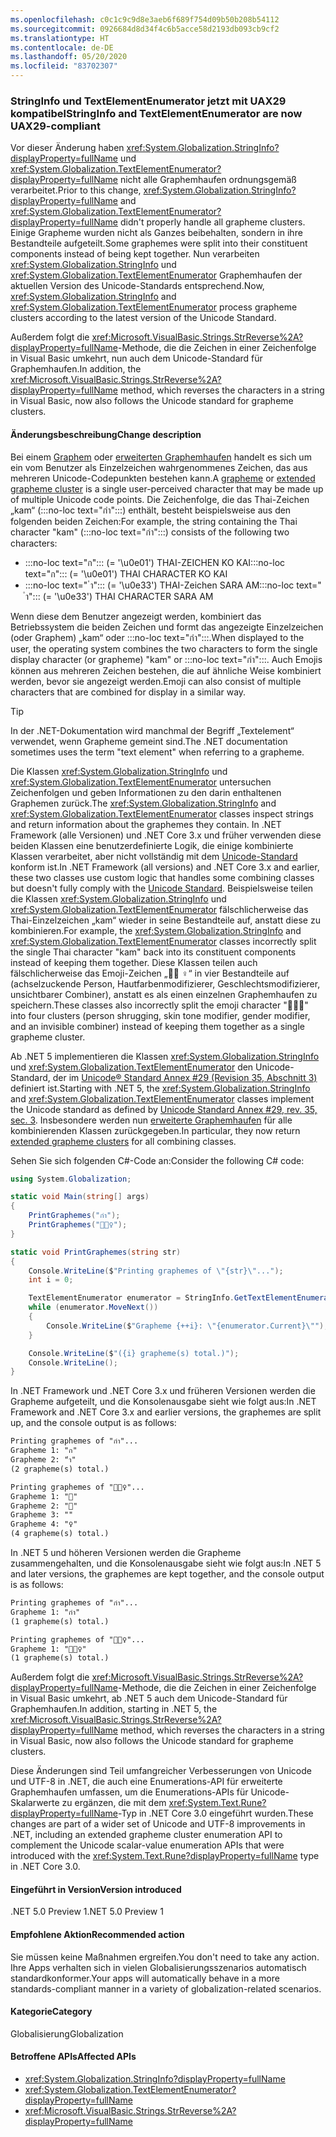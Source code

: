 ```yaml
---
ms.openlocfilehash: c0c1c9c9d8e3aeb6f689f754d09b50b208b54112
ms.sourcegitcommit: 0926684d8d34f4c6b5acce58d2193db093cb9cf2
ms.translationtype: HT
ms.contentlocale: de-DE
ms.lasthandoff: 05/20/2020
ms.locfileid: "83702307"
---
```

### <a name="stringinfo-and-textelementenumerator-are-now-uax29-compliant"></a><span data-ttu-id="bedea-101">StringInfo und TextElementEnumerator jetzt mit UAX29 kompatibel</span><span class="sxs-lookup"><span data-stu-id="bedea-101">StringInfo and TextElementEnumerator are now UAX29-compliant</span></span>

<span data-ttu-id="bedea-102">Vor dieser Änderung haben <xref:System.Globalization.StringInfo?displayProperty=fullName> und <xref:System.Globalization.TextElementEnumerator?displayProperty=fullName> nicht alle Graphemhaufen ordnungsgemäß verarbeitet.</span><span class="sxs-lookup"><span data-stu-id="bedea-102">Prior to this change, <xref:System.Globalization.StringInfo?displayProperty=fullName> and <xref:System.Globalization.TextElementEnumerator?displayProperty=fullName> didn't properly handle all grapheme clusters.</span></span> <span data-ttu-id="bedea-103">Einige Grapheme wurden nicht als Ganzes beibehalten, sondern in ihre Bestandteile aufgeteilt.</span><span class="sxs-lookup"><span data-stu-id="bedea-103">Some graphemes were split into their constituent components instead of being kept together.</span></span> <span data-ttu-id="bedea-104">Nun verarbeiten <xref:System.Globalization.StringInfo> und <xref:System.Globalization.TextElementEnumerator> Graphemhaufen der aktuellen Version des Unicode-Standards entsprechend.</span><span class="sxs-lookup"><span data-stu-id="bedea-104">Now, <xref:System.Globalization.StringInfo> and <xref:System.Globalization.TextElementEnumerator> process grapheme clusters according to the latest version of the Unicode Standard.</span></span>

<span data-ttu-id="bedea-105">Außerdem folgt die <xref:Microsoft.VisualBasic.Strings.StrReverse%2A?displayProperty=fullName>-Methode, die die Zeichen in einer Zeichenfolge in Visual Basic umkehrt, nun auch dem Unicode-Standard für Graphemhaufen.</span><span class="sxs-lookup"><span data-stu-id="bedea-105">In addition, the <xref:Microsoft.VisualBasic.Strings.StrReverse%2A?displayProperty=fullName> method, which reverses the characters in a string in Visual Basic, now also follows the Unicode standard for grapheme clusters.</span></span>

#### <a name="change-description"></a><span data-ttu-id="bedea-106">Änderungsbeschreibung</span><span class="sxs-lookup"><span data-stu-id="bedea-106">Change description</span></span>

<span data-ttu-id="bedea-107">Bei einem [Graphem](https://www.unicode.org/glossary/#grapheme) oder [erweiterten Graphemhaufen](https://www.unicode.org/glossary/#extended_grapheme_cluster) handelt es sich um ein vom Benutzer als Einzelzeichen wahrgenommenes Zeichen, das aus mehreren Unicode-Codepunkten bestehen kann.</span><span class="sxs-lookup"><span data-stu-id="bedea-107">A [grapheme](https://www.unicode.org/glossary/#grapheme) or [extended grapheme cluster](https://www.unicode.org/glossary/#extended_grapheme_cluster) is a single user-perceived character that may be made up of multiple Unicode code points.</span></span> <span data-ttu-id="bedea-108">Die Zeichenfolge, die das Thai-Zeichen „kam“ (:::no-loc text="กำ":::) enthält, besteht beispielsweise aus den folgenden beiden Zeichen:</span><span class="sxs-lookup"><span data-stu-id="bedea-108">For example, the string containing the Thai character "kam" (:::no-loc text="กำ":::) consists of the following two characters:</span></span>

- <span data-ttu-id="bedea-109">:::no-loc text="ก"::: (= '\u0e01') THAI-ZEICHEN KO KAI</span><span class="sxs-lookup"><span data-stu-id="bedea-109">:::no-loc text="ก"::: (= '\u0e01') THAI CHARACTER KO KAI</span></span>
- <span data-ttu-id="bedea-110">:::no-loc text=" ำ"::: (= '\u0e33') THAI-Zeichen SARA AM</span><span class="sxs-lookup"><span data-stu-id="bedea-110">:::no-loc text=" ำ"::: (= '\u0e33') THAI CHARACTER SARA AM</span></span>

<span data-ttu-id="bedea-111">Wenn diese dem Benutzer angezeigt werden, kombiniert das Betriebssystem die beiden Zeichen und formt das angezeigte Einzelzeichen (oder Graphem) „kam“ oder :::no-loc text="กำ":::.</span><span class="sxs-lookup"><span data-stu-id="bedea-111">When displayed to the user, the operating system combines the two characters to form the single display character (or grapheme) "kam" or :::no-loc text="กำ":::.</span></span> <span data-ttu-id="bedea-112">Auch Emojis können aus mehreren Zeichen bestehen, die auf ähnliche Weise kombiniert werden, bevor sie angezeigt werden.</span><span class="sxs-lookup"><span data-stu-id="bedea-112">Emoji can also consist of multiple characters that are combined for display in a similar way.</span></span>

> [!TIP]
> <span data-ttu-id="bedea-113">In der .NET-Dokumentation wird manchmal der Begriff „Textelement“ verwendet, wenn Grapheme gemeint sind.</span><span class="sxs-lookup"><span data-stu-id="bedea-113">The .NET documentation sometimes uses the term "text element" when referring to a grapheme.</span></span>

<span data-ttu-id="bedea-114">Die Klassen <xref:System.Globalization.StringInfo> und <xref:System.Globalization.TextElementEnumerator> untersuchen Zeichenfolgen und geben Informationen zu den darin enthaltenen Graphemen zurück.</span><span class="sxs-lookup"><span data-stu-id="bedea-114">The <xref:System.Globalization.StringInfo> and <xref:System.Globalization.TextElementEnumerator> classes inspect strings and return information about the graphemes they contain.</span></span> <span data-ttu-id="bedea-115">In .NET Framework (alle Versionen) und .NET Core 3.x und früher verwenden diese beiden Klassen eine benutzerdefinierte Logik, die einige kombinierte Klassen verarbeitet, aber nicht vollständig mit dem [Unicode-Standard](https://www.unicode.org/reports/tr29/tr29-35.html#Grapheme_Cluster_Boundaries) konform ist.</span><span class="sxs-lookup"><span data-stu-id="bedea-115">In .NET Framework (all versions) and .NET Core 3.x and earlier, these two classes use custom logic that handles some combining classes but doesn't fully comply with the [Unicode Standard](https://www.unicode.org/reports/tr29/tr29-35.html#Grapheme_Cluster_Boundaries).</span></span> <span data-ttu-id="bedea-116">Beispielsweise teilen die Klassen <xref:System.Globalization.StringInfo> und <xref:System.Globalization.TextElementEnumerator> fälschlicherweise das Thai-Einzelzeichen „kam“ wieder in seine Bestandteile auf, anstatt diese zu kombinieren.</span><span class="sxs-lookup"><span data-stu-id="bedea-116">For example, the <xref:System.Globalization.StringInfo> and <xref:System.Globalization.TextElementEnumerator> classes incorrectly split the single Thai character "kam" back into its constituent components instead of keeping them together.</span></span> <span data-ttu-id="bedea-117">Diese Klassen teilen auch fälschlicherweise das Emoji-Zeichen „🤷🏽 ♀️“ in vier Bestandteile auf (achselzuckende Person, Hautfarbenmodifizierer, Geschlechtsmodifizierer, unsichtbarer Combiner), anstatt es als einen einzelnen Graphemhaufen zu speichern.</span><span class="sxs-lookup"><span data-stu-id="bedea-117">These classes also incorrectly split the emoji character "🤷🏽‍♀️" into four clusters (person shrugging, skin tone modifier, gender modifier, and an invisible combiner) instead of keeping them together as a single grapheme cluster.</span></span>

<span data-ttu-id="bedea-118">Ab .NET 5 implementieren die Klassen <xref:System.Globalization.StringInfo> und <xref:System.Globalization.TextElementEnumerator> den Unicode-Standard, der im [Unicode® Standard Annex \#29 (Revision 35, Abschnitt 3)](https://www.unicode.org/reports/tr29/tr29-35.html) definiert ist.</span><span class="sxs-lookup"><span data-stu-id="bedea-118">Starting with .NET 5, the <xref:System.Globalization.StringInfo> and <xref:System.Globalization.TextElementEnumerator> classes implement the Unicode standard as defined by [Unicode Standard Annex \#29, rev. 35, sec. 3](https://www.unicode.org/reports/tr29/tr29-35.html).</span></span> <span data-ttu-id="bedea-119">Insbesondere werden nun [erweiterte Graphemhaufen](https://www.unicode.org/glossary/#extended_grapheme_cluster) für alle kombinierenden Klassen zurückgegeben.</span><span class="sxs-lookup"><span data-stu-id="bedea-119">In particular, they now return [extended grapheme clusters](https://www.unicode.org/glossary/#extended_grapheme_cluster) for all combining classes.</span></span>

<span data-ttu-id="bedea-120">Sehen Sie sich folgenden C#-Code an:</span><span class="sxs-lookup"><span data-stu-id="bedea-120">Consider the following C# code:</span></span>

```cs
using System.Globalization;

static void Main(string[] args)
{
    PrintGraphemes("กำ");
    PrintGraphemes("🤷🏽‍♀️");
}

static void PrintGraphemes(string str)
{
    Console.WriteLine($"Printing graphemes of \"{str}\"...");
    int i = 0;

    TextElementEnumerator enumerator = StringInfo.GetTextElementEnumerator(str);
    while (enumerator.MoveNext())
    {
        Console.WriteLine($"Grapheme {++i}: \"{enumerator.Current}\"");
    }

    Console.WriteLine($"({i} grapheme(s) total.)");
    Console.WriteLine();
}
```

<span data-ttu-id="bedea-121">In .NET Framework und .NET Core 3.x und früheren Versionen werden die Grapheme aufgeteilt, und die Konsolenausgabe sieht wie folgt aus:</span><span class="sxs-lookup"><span data-stu-id="bedea-121">In .NET Framework and .NET Core 3.x and earlier versions, the graphemes are split up, and the console output is as follows:</span></span>

```txt
Printing graphemes of "กำ"...
Grapheme 1: "ก"
Grapheme 2: "ำ"
(2 grapheme(s) total.)

Printing graphemes of "🤷🏽‍♀️"...
Grapheme 1: "🤷"
Grapheme 2: "🏽"
Grapheme 3: "‍"
Grapheme 4: "♀️"
(4 grapheme(s) total.)
```

<span data-ttu-id="bedea-122">In .NET 5 und höheren Versionen werden die Grapheme zusammengehalten, und die Konsolenausgabe sieht wie folgt aus:</span><span class="sxs-lookup"><span data-stu-id="bedea-122">In .NET 5 and later versions, the graphemes are kept together, and the console output is as follows:</span></span>

```txt
Printing graphemes of "กำ"...
Grapheme 1: "กำ"
(1 grapheme(s) total.)

Printing graphemes of "🤷🏽‍♀️"...
Grapheme 1: "🤷🏽‍♀️"
(1 grapheme(s) total.)
```

<span data-ttu-id="bedea-123">Außerdem folgt die <xref:Microsoft.VisualBasic.Strings.StrReverse%2A?displayProperty=fullName>-Methode, die die Zeichen in einer Zeichenfolge in Visual Basic umkehrt, ab .NET 5 auch dem Unicode-Standard für Graphemhaufen.</span><span class="sxs-lookup"><span data-stu-id="bedea-123">In addition, starting in .NET 5, the <xref:Microsoft.VisualBasic.Strings.StrReverse%2A?displayProperty=fullName> method, which reverses the characters in a string in Visual Basic, now also follows the Unicode standard for grapheme clusters.</span></span>

<span data-ttu-id="bedea-124">Diese Änderungen sind Teil umfangreicher Verbesserungen von Unicode und UTF-8 in .NET, die auch eine Enumerations-API für erweiterte Graphemhaufen umfassen, um die Enumerations-APIs für Unicode-Skalarwerte zu ergänzen, die mit dem <xref:System.Text.Rune?displayProperty=fullName>-Typ in .NET Core 3.0 eingeführt wurden.</span><span class="sxs-lookup"><span data-stu-id="bedea-124">These changes are part of a wider set of Unicode and UTF-8 improvements in .NET, including an extended grapheme cluster enumeration API to complement the Unicode scalar-value enumeration APIs that were introduced with the <xref:System.Text.Rune?displayProperty=fullName> type in .NET Core 3.0.</span></span>

#### <a name="version-introduced"></a><span data-ttu-id="bedea-125">Eingeführt in Version</span><span class="sxs-lookup"><span data-stu-id="bedea-125">Version introduced</span></span>

<span data-ttu-id="bedea-126">.NET 5.0 Preview 1</span><span class="sxs-lookup"><span data-stu-id="bedea-126">.NET 5.0 Preview 1</span></span>

#### <a name="recommended-action"></a><span data-ttu-id="bedea-127">Empfohlene Aktion</span><span class="sxs-lookup"><span data-stu-id="bedea-127">Recommended action</span></span>

<span data-ttu-id="bedea-128">Sie müssen keine Maßnahmen ergreifen.</span><span class="sxs-lookup"><span data-stu-id="bedea-128">You don't need to take any action.</span></span> <span data-ttu-id="bedea-129">Ihre Apps verhalten sich in vielen Globalisierungsszenarios automatisch standardkonformer.</span><span class="sxs-lookup"><span data-stu-id="bedea-129">Your apps will automatically behave in a more standards-compliant manner in a variety of globalization-related scenarios.</span></span>

#### <a name="category"></a><span data-ttu-id="bedea-130">Kategorie</span><span class="sxs-lookup"><span data-stu-id="bedea-130">Category</span></span>

<span data-ttu-id="bedea-131">Globalisierung</span><span class="sxs-lookup"><span data-stu-id="bedea-131">Globalization</span></span>

#### <a name="affected-apis"></a><span data-ttu-id="bedea-132">Betroffene APIs</span><span class="sxs-lookup"><span data-stu-id="bedea-132">Affected APIs</span></span>

- <xref:System.Globalization.StringInfo?displayProperty=fullName>
- <xref:System.Globalization.TextElementEnumerator?displayProperty=fullName>
- <xref:Microsoft.VisualBasic.Strings.StrReverse%2A?displayProperty=fullName>

<!--

#### Affected APIs

- `T:System.Globalization.StringInfo`
- `T:System.Globalization.TextElementEnumerator`
- `Overload:Microsoft.VisualBasic.Strings.StrReverse`

-->
